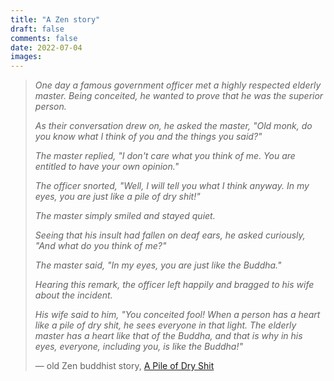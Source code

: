 ```yaml
---
title: "A Zen story"
draft: false
comments: false
date: 2022-07-04
images:
---
```


> *One day a famous government officer met a highly respected elderly master. Being conceited, he wanted to prove that he was the superior person.*
> 
> *As their conversation drew on, he asked the master, "Old monk, do you know what I think of you and the things you said?"*
> 
> *The master replied, "I don't care what you think of me. You are entitled to have your own opinion."*
> 
> *The officer snorted, "Well, I will tell you what I think anyway. In my eyes, you are just like a pile of dry shit!"*
> 
> *The master simply smiled and stayed quiet.*
> 
> *Seeing that his insult had fallen on deaf ears, he asked curiously, "And what do you think of me?"*
> 
> *The master said, "In my eyes, you are just like the Buddha."*
> 
> *Hearing this remark, the officer left happily and bragged to his wife about the incident.*
> 
> *His wife said to him, "You conceited fool! When a person has a heart like a pile of dry shit, he sees everyone in that light. The elderly master has a heart like that of the Buddha, and that is why in his eyes, everyone, including you, is like the Buddha!"*
> 
> — old Zen buddhist story, [A Pile of Dry Shit](http://localhost:1313/likes/texts/zen/)
